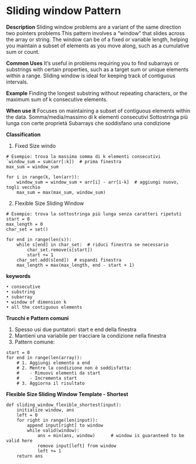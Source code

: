 # Sliding window Pattern

**Description**
Sliding window problems are a variant of the same direction two pointers problems
This pattern involves a “window” that slides across the array or string. The window can be of a fixed or variable length, 
helping you maintain a subset of elements as you move along, such as a cumulative sum or count.

**Common Uses**
It’s useful in problems requiring you to find subarrays or substrings with certain properties, such as a target sum or unique elements within a range. 
Sliding window is ideal for keeping track of contiguous intervals.

**Example**
Finding the longest substring without repeating characters, or the maximum sum of k consecutive elements.

**When use it**
Focuses on maintaining a subset of contiguous elements within the data.
Somma/media/massimo di k elementi consecutivi
Sottostringa più lunga con certe proprietà
Subarrays che soddisfano una condizione

**Classification**
1. Fixed Size windo
```
# Esempio: trova la massima somma di k elementi consecutivi
`window_sum = sum(arr[:k])  # prima finestra
max_sum = window_sum

for i in range(k, len(arr)):
    window_sum = window_sum + arr[i] - arr[i-k]  # aggiungi nuovo, togli vecchio
    max_sum = max(max_sum, window_sum)
```

2. Flexible Size Sliding Window
```
# Esempio: trova la sottostringa più lunga senza caratteri ripetuti
start = 0
max_length = 0
char_set = set()

for end in range(len(s)):
    while s[end] in char_set:  # riduci finestra se necessario
        char_set.remove(s[start])
        start += 1
    char_set.add(s[end])  # espandi finestra
    max_length = max(max_length, end - start + 1)
```

**keywords**
```
• consecutive
• substring
• subarray
• window of dimension k
• all the contiguous elements
```
**Trucchi e Pattern comuni**

1. Spesso usi due puntatori: start e end della finestra
2. Mantieni una variabile per tracciare la condizione nella finestra
3. Pattern comune:
```
start = 0
for end in range(len(array)):
    # 1. Aggiungi elemento a end
    # 2. Mentre la condizione non è soddisfatta:
    #    - Rimuovi elementi da start
    #    - Incrementa start
    # 3. Aggiorna il risultato
```

**Flexible Size Sliding Window Template - Shortest**
```
def sliding_window_flexible_shortest(input):
    initialize window, ans
    left = 0
    for right in range(len(input)):
        append input[right] to window
        while valid(window):
            ans = min(ans, window)      # window is guaranteed to be valid here
            remove input[left] from window
            left += 1
    return ans
```
